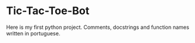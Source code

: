 # Tic-Tac-Toe-Bot
Here is my first python project.
Comments, docstrings and function names written in portuguese.
